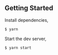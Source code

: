 

## Getting Started

Install dependencies,

```bash
$ yarn
```

Start the dev server,

```bash
$ yarn start
```

